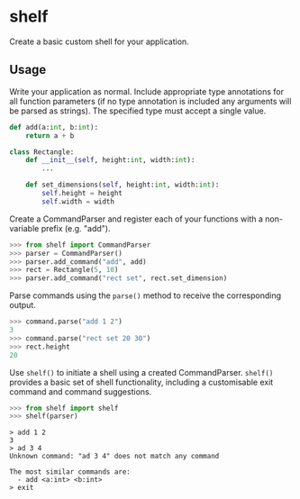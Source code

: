 # shelf

Create a basic custom shell for your application.

## Usage

Write your application as normal. Include appropriate type annotations for all
function parameters (if no type annotation is included any arguments will be
parsed as strings). The specified type must accept a single value. 

```python
def add(a:int, b:int):
    return a + b

class Rectangle:
    def __init__(self, height:int, width:int):
        ...

    def set_dimensions(self, height:int, width:int):
        self.height = height
        self.width = width
```

Create a CommandParser and register each of your functions with a non-variable prefix
(e.g. "add").

```python
>>> from shelf import CommandParser
>>> parser = CommandParser()
>>> parser.add_command("add", add)
>>> rect = Rectangle(5, 10)
>>> parser.add_command("rect set", rect.set_dimension)
```

Parse commands using the `parse()` method to receive the corresponding output.

```python
>>> command.parse("add 1 2")
3
>>> command.parse("rect set 20 30")
>>> rect.height
20
```

Use `shelf()` to initiate a shell using a created CommandParser. `shelf()` provides a basic set of shell functionality, including a customisable exit command and command suggestions.

```python
>>> from shelf import shelf
>>> shelf(parser)
```

```
> add 1 2
3
> ad 3 4
Unknown command: "ad 3 4" does not match any command

The most similar commands are:
  - add <a:int> <b:int>
> exit 
```
